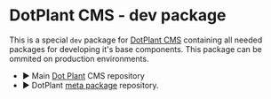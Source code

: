 # DotPlant CMS - dev package

This is a special `dev` package for [DotPlant CMS](http://dotplant.ru/) containing all needed packages for developing it's base components.
This package can be ommited on production environments.

- :arrow_forward: Main [Dot Plant](https://github.com/devgroup-ru/dotplant2) CMS repository
- :arrow_forward: DotPlant [meta package](https://github.com/devgroup-ru/dotplant) repository.